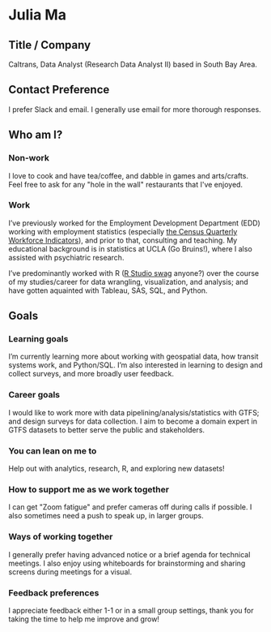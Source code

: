 # Julia Ma


## Title / Company


Caltrans, Data Analyst (Research Data Analyst II) based in South Bay Area.


## Contact Preference


I prefer Slack and email. I generally use email for more thorough responses.


## Who am I?


### Non-work


I love to cook and have tea/coffee, and dabble in games and arts/crafts. Feel free to ask for any "hole in the wall" restaurants that I've enjoyed.


### Work


I’ve previously worked for the Employment Development Department (EDD) working with employment statistics (especially [the Census Quarterly Workforce Indicators](https://lehd.ces.census.gov/doc/QWI_101.pdf)), and prior to that, consulting and teaching. My educational background is in statistics at UCLA (Go Bruins!), where I also assisted with psychiatric research. 

I’ve predominantly worked with R ([R Studio swag](https://swag.rstudio.com/) anyone?) over the course of my studies/career for data wrangling, visualization, and analysis; and have gotten aquainted with Tableau, SAS, SQL, and Python.


## Goals


### Learning goals


I’m currently learning more about working with geospatial data, how transit systems work, and Python/SQL. I’m also interested in learning to design and collect surveys, and more broadly user feedback.


### Career goals


I would like to work more with data pipelining/analysis/statistics with GTFS; and design surveys for data collection. I aim to become a domain expert in GTFS datasets to better serve the public and stakeholders.


### You can lean on me to


Help out with analytics, research, R, and exploring new datasets!


### How to support me as we work together


I can get "Zoom fatigue" and prefer cameras off during calls if possible. I also sometimes need a push to speak up, in larger groups.


### Ways of working together


I generally prefer having advanced notice or a brief agenda for technical meetings. I also enjoy using whiteboards for brainstorming and sharing screens during meetings for a visual.


### Feedback preferences


I appreciate feedback either 1-1 or in a small group settings, thank you for taking the time to help me improve and grow!

